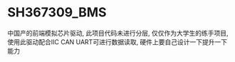 # SH367309_BMS
中国产的前端模拟芯片驱动,
此项目代码未进行分层,
仅仅作为大学生的练手项目,
使用此驱动配合IIC CAN UART可进行数据读取,
硬件上要自己设计一下提升一下能力
